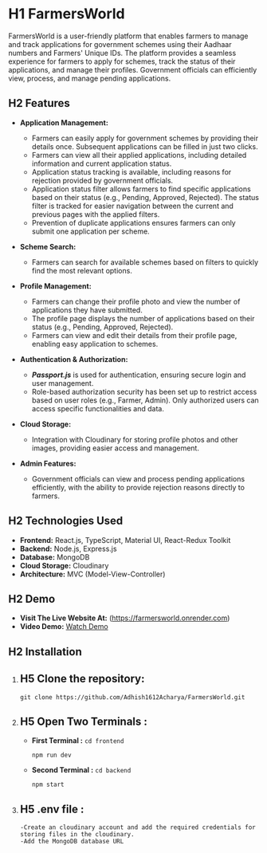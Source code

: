 # H1 FarmersWorld

FarmersWorld is a user-friendly platform that enables farmers to manage and track applications for government schemes using their Aadhaar numbers and Farmers' Unique IDs. The platform provides a seamless experience for farmers to apply for schemes, track the status of their applications, and manage their profiles. Government officials can efficiently view, process, and manage pending applications.

## H2 Features

- **Application Management:**

  - Farmers can easily apply for government schemes by providing their details once. Subsequent applications can be filled in just two clicks.
  - Farmers can view all their applied applications, including detailed information and current application status.
  - Application status tracking is available, including reasons for rejection provided by government officials.
  - Application status filter allows farmers to find specific applications based on their status (e.g., Pending, Approved, Rejected). The status filter is tracked for easier navigation between the current and previous pages with the applied filters.
  - Prevention of duplicate applications ensures farmers can only submit one application per scheme.

- **Scheme Search:**

  - Farmers can search for available schemes based on filters to quickly find the most relevant options.

- **Profile Management:**

  - Farmers can change their profile photo and view the number of applications they have submitted.
  - The profile page displays the number of applications based on their status (e.g., Pending, Approved, Rejected).
  - Farmers can view and edit their details from their profile page, enabling easy application to schemes.

- **Authentication & Authorization:**

  - **_Passport.js_** is used for authentication, ensuring secure login and user management.
  - Role-based authorization security has been set up to restrict access based on user roles (e.g., Farmer, Admin). Only authorized users can access specific functionalities and data.

- **Cloud Storage:**

  - Integration with Cloudinary for storing profile photos and other images, providing easier access and management.

- **Admin Features:**
  - Government officials can view and process pending applications efficiently, with the ability to provide rejection reasons directly to farmers.

## H2 Technologies Used

- **Frontend:** React.js, TypeScript, Material UI, React-Redux Toolkit
- **Backend:** Node.js, Express.js
- **Database:** MongoDB
- **Cloud Storage:** Cloudinary
- **Architecture:** MVC (Model-View-Controller)

## H2 Demo

- **Visit The Live Website At:** (https://farmersworld.onrender.com)
- **Video Demo:** [Watch Demo](https://youtu.be/ZEScscVvZ4w)

## H2 Installation

1.  ## H5 Clone the repository:

    `git clone https://github.com/Adhish1612Acharya/FarmersWorld.git`

2.  ## H5 Open Two Terminals :

    - **First Terminal :**
      `cd frontend`

      `npm run dev`

    - **Second Terminal :**
      `cd backend`

      `npm start`

3.  ## H5 .env file :
        -Create an cloudinary account and add the required credentials for storing files in the cloudinary.
        -Add the MongoDB database URL
